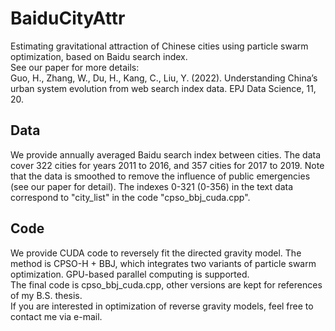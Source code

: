 # BaiduCityAttr

Estimating gravitational attraction of Chinese cities using particle swarm optimization, based on Baidu search index.  
See our paper for more details:  
Guo, H., Zhang, W., Du, H., Kang, C., Liu, Y. (2022). Understanding China’s urban system evolution from web search index data. EPJ Data Science, 11, 20.

## Data
We provide annually averaged Baidu search index between cities. The data cover 322 cities for years 2011 to 2016, and 357 cities for 2017 to 2019. Note that the data is smoothed to remove the influence of public emergencies (see our paper for detail). The indexes 0-321 (0-356) in the text data correspond to "city_list" in the code "cpso_bbj_cuda.cpp".

## Code
We provide CUDA code to reversely fit the directed gravity model. The method is CPSO-H + BBJ, which integrates two variants of particle swarm optimization. GPU-based parallel computing is supported.  
The final code is cpso_bbj_cuda.cpp, other versions are kept for references of my B.S. thesis.  
If you are interested in optimization of reverse gravity models, feel free to contact me via e-mail.  
